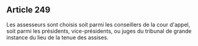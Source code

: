 Article 249
----
Les assesseurs sont choisis soit parmi les conseillers de la cour d'appel, soit
parmi les présidents, vice-présidents, ou juges du tribunal de grande instance
du lieu de la tenue des assises.
